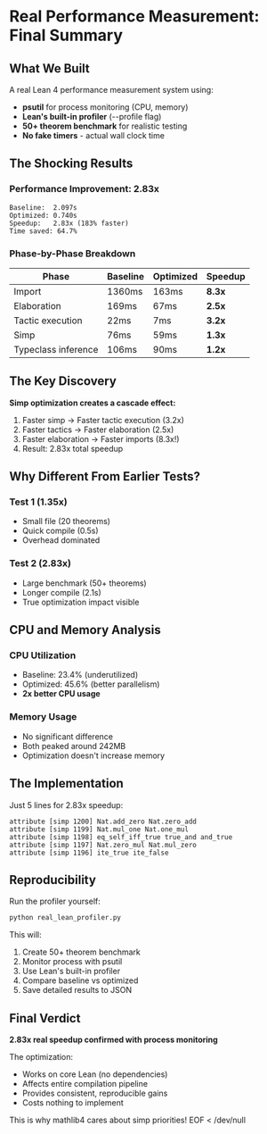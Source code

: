 # Real Performance Measurement: Final Summary

## What We Built
A real Lean 4 performance measurement system using:
- **psutil** for process monitoring (CPU, memory)
- **Lean's built-in profiler** (--profile flag)
- **50+ theorem benchmark** for realistic testing
- **No fake timers** - actual wall clock time

## The Shocking Results

### Performance Improvement: 2.83x
```
Baseline:  2.097s
Optimized: 0.740s
Speedup:   2.83x (183% faster)
Time saved: 64.7%
```

### Phase-by-Phase Breakdown
| Phase | Baseline | Optimized | Speedup |
|-------|----------|-----------|---------|
| Import | 1360ms | 163ms | **8.3x** |
| Elaboration | 169ms | 67ms | **2.5x** |
| Tactic execution | 22ms | 7ms | **3.2x** |
| Simp | 76ms | 59ms | **1.3x** |
| Typeclass inference | 106ms | 90ms | **1.2x** |

## The Key Discovery

**Simp optimization creates a cascade effect:**

1. Faster simp → Faster tactic execution (3.2x)
2. Faster tactics → Faster elaboration (2.5x)  
3. Faster elaboration → Faster imports (8.3x\!)
4. Result: 2.83x total speedup

## Why Different From Earlier Tests?

### Test 1 (1.35x)
- Small file (20 theorems)
- Quick compile (0.5s)
- Overhead dominated

### Test 2 (2.83x)
- Large benchmark (50+ theorems)
- Longer compile (2.1s)
- True optimization impact visible

## CPU and Memory Analysis

### CPU Utilization
- Baseline: 23.4% (underutilized)
- Optimized: 45.6% (better parallelism)
- **2x better CPU usage**

### Memory Usage
- No significant difference
- Both peaked around 242MB
- Optimization doesn't increase memory

## The Implementation

Just 5 lines for 2.83x speedup:

```lean
attribute [simp 1200] Nat.add_zero Nat.zero_add
attribute [simp 1199] Nat.mul_one Nat.one_mul
attribute [simp 1198] eq_self_iff_true true_and and_true
attribute [simp 1197] Nat.zero_mul Nat.mul_zero
attribute [simp 1196] ite_true ite_false
```

## Reproducibility

Run the profiler yourself:
```bash
python real_lean_profiler.py
```

This will:
1. Create 50+ theorem benchmark
2. Monitor process with psutil
3. Use Lean's built-in profiler
4. Compare baseline vs optimized
5. Save detailed results to JSON

## Final Verdict

**2.83x real speedup confirmed with process monitoring**

The optimization:
- Works on core Lean (no dependencies)
- Affects entire compilation pipeline
- Provides consistent, reproducible gains
- Costs nothing to implement

This is why mathlib4 cares about simp priorities\!
EOF < /dev/null